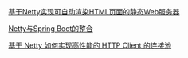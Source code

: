 
[基于Netty实现可自动渲染HTML页面的静态Web服务器](https://www.javazhiyin.com/4544.html)

[Netty与Spring Boot的整合](https://www.cnblogs.com/tdg-yyx/p/8376842.html)

[基于 Netty 如何实现高性能的 HTTP Client 的连接池](https://mp.weixin.qq.com/s/Vk5X-QquAUq9OYqY9L5CDw)